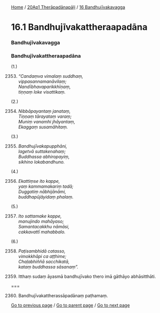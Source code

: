 
[Home](/) / [20Ap1 Therāpadānapāḷi](/tipitaka/20Ap1.md) / [16 Bandhujīvakavagga](/tipitaka/20Ap1/16.md)

# 16.1 Bandhujīvakattheraapadāna

### Bandhujīvakavagga

### Bandhujīvakattheraapadāna

(1.)

2353. _“Candaṃva vimalaṃ suddhaṃ,_  
_vippasannamanāvilaṃ;_  
_Nandībhavaparikkhīṇaṃ,_  
_tiṇṇaṃ loke visattikaṃ._  


(2.)

2354. _Nibbāpayantaṃ janataṃ,_  
_Tiṇṇaṃ tārayataṃ varaṃ;_  
_Muniṃ vanamhi jhāyantaṃ,_  
_Ekaggaṃ susamāhitaṃ._  


(3.)

2355. _Bandhujīvakapupphāni,_  
_lagetvā suttakenahaṃ;_  
_Buddhassa abhiropayiṃ,_  
_sikhino lokabandhuno._  


(4.)

2356. _Ekattiṃse ito kappe,_  
_yaṃ kammamakariṃ tadā;_  
_Duggatiṃ nābhijānāmi,_  
_buddhapūjāyidaṃ phalaṃ._  


(5.)

2357. _Ito sattamake kappe,_  
_manujindo mahāyaso;_  
_Samantacakkhu nāmāsi,_  
_cakkavattī mahabbalo._  


(6.)

2358. _Paṭisambhidā catasso,_  
_vimokkhāpi ca aṭṭhime;_  
_Chaḷabhiññā sacchikatā,_  
_kataṃ buddhassa sāsanaṃ”._  


2359. Itthaṃ sudaṃ āyasmā bandhujīvako thero imā gāthāyo abhāsitthāti.

===

2360. Bandhujīvakattherassāpadānaṃ paṭhamaṃ.



[Go to previous page](/tipitaka/20Ap1/16.md) / [Go to parent page](/tipitaka/20Ap1/16.md) / [Go to next page](/tipitaka/20Ap1/16/16.2.md)


